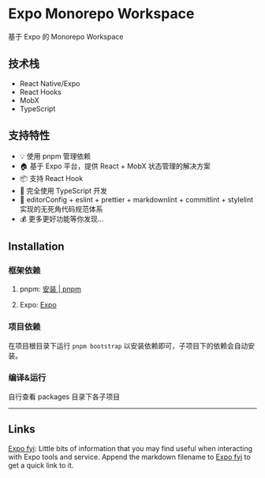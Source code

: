 # Expo Monorepo Workspace

基于 Expo 的 Monorepo Workspace

## 技术栈

- React Native/Expo
- React Hooks
- MobX
- TypeScript

## 支持特性

- 💡 使用 pnpm 管理依赖
- 🏠 基于 Expo 平台，提供 React + MobX 状态管理的解决方案
- 📦 支持 React Hook
- 🥣 完全使用 TypeScript 开发
- 👮 editorConfig + eslint + prettier + markdownlint + commitlint + stylelint 实现的无死角代码规范体系
- 💰 更多更好功能等你发现...

## Installation

### 框架依赖

1. pnpm: [安装 | pnpm](https://pnpm.io/zh/installation)

2. Expo: [Expo](https://expo.dev)

### 项目依赖

在项目根目录下运行 `pnpm bootstrap` 以安装依赖即可，子项目下的依赖会自动安装。

### 编译&运行

自行查看 packages 目录下各子项目

---

## Links

[Expo fyi](https://github.com/expo/fyi): Little bits of information that you may
find useful when interacting with Expo tools and service. Append the markdown
filename to [Expo fyi](https://github.com/expo/fyi) to get a quick link to it.
